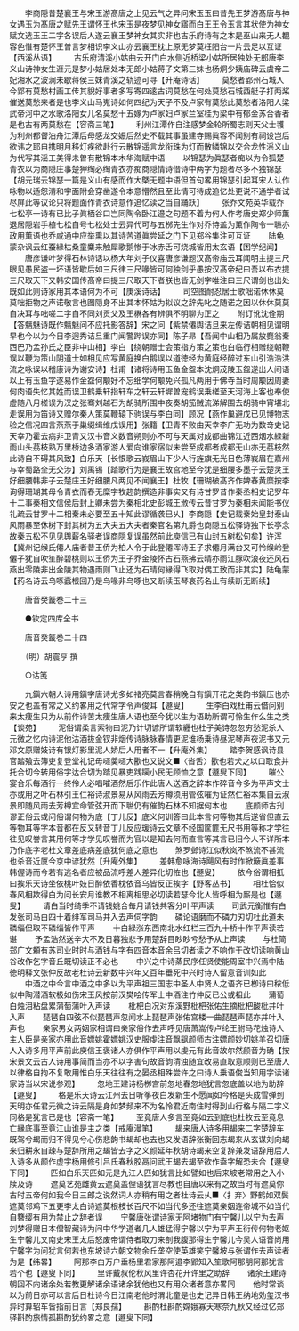 <!-- { "loadSidebar": true } -->
　　李商隠昔楚襄王与宋玉游髙唐之上见云气之异问宋玉玉曰昔先王梦游髙唐与神女遇玉为髙唐之赋先王谓怀王也宋玉是夜梦见神女寤而白王王令玉言其状使为神女赋文选玉王二字各误后人遂云襄王梦神女其实非也古乐府诗有之本是巫山来无人覩容色惟有楚怀王曽言梦相识李义山亦云襄王枕上原无梦莫枉阳台一片云足以互证【西溪丛语】
　　古乐府清溪小姑曲云开门白水侧近桥梁小姑所居独处无郎唐李义山诗神女生涯元是梦小姑居处本无郎小姑蒋子文第三妹也杨炯少姨庙碑云虞帝二妃湘水之波澜未歇蒋侯三妺青溪之轨迹可寻【升庵诗话】
　　莫愁者郢州石城人今郢有莫愁村画工传其貎好事者多写寄四逺古词莫愁在何处莫愁石城西艇子打两桨催送莫愁来者是也李义山马嵬诗如何四纪为天子不及卢家有莫愁此莫愁者洛阳人梁武帝河中之水歌洛阳女儿名莫愁十五嫁为卢家妇卢家兰室桂为梁中有郁金苏合香者是也古有两莫愁在【容斋三笔】
　　利州江潭作自注感梦金轮所蜀志则天父士彟为利州都督泊舟江潭后母感龙交娠后然史不载其事虽建寺赐眞容不闻别有祠设岂后欲讳之耶自携明月移灯疾欲赴行云散锦遥言龙衔珠为灯而散鳞锦以交合龙性滛义山为代写其滛工美得未曽有散锦本木华海赋中语
　　以锦瑟为眞瑟者痴以为令狐楚青衣以为商隠庄事楚狎绹必绹青衣亦痴商隠情诗借诗中两字为题者尽多不独锦瑟【胡元瑞云锦瑟一篇是义山有感而作大槩无题中语但首句畧用锦瑟引起耳宋人认作咏物以适怨清和字面附会穿凿遂令本意懵然且至此情可待成追忆处更说不通学者试尽屏此等议论只将题面作青衣诗意作追忆读之当自踊跃】
　　张乔文苑英华载乔七松亭一诗有已比子眞栖谷口岂同陶令卧江邉之句题不着为何人作考唐史郑少师薫退居隠岩手植七松自号七松处士云异代可与五桞先生作对乔诗盖为薫作陶令一聮亦政用薫语也乔咸通中应举熏以其诗苦道眞尝延之门下见郑谷集注可互证
　　陆龟蒙杂讽云红蚕縁枯桑童麋来触犀歌鹅惨于冰赤舌可烧城皆用太玄语【困学纪闻】
　　唐彦谦叶梦得石林诗话以杨大年刘子仪喜唐彦谦题汉髙帝庙云耳闻明主提三尺眼见愚民盗一坏语皆歇后如三尺律三尺喙皆可何独剑乎愚按汉髙帝纪曰吾以布衣提三尺取天下又韩安国传髙帝曰提三尺取天下者朕也皆无剑字唯注曰三尺谓剑也出处既如此则诗家用其本语何为不可【庚溪诗话】
　　司空图耐忍居士歌咄诺休休莫莫咄拒物之声诺敬言也图隠身不出其本怀姑为拟议之辞先叱之随诺之因以休休莫莫自决耳与咄嗟二字自不同刘贡父及王楙各有辨俱不明聊为正之
　　附订讹沈佺期【答魑魅诗既作魑魅问不应托影答辞】宋之问【紫禁僊舆诘旦来左传诘朝相见谓明早也今以为今日李迥秀诘旦重门闻警跸误亦同】陈子昻【吾闻中山相乃属放麑翁秦西巴乃孟孙氏之臣非中山相】李白【绕朝赠士会策指方策之策也白临行相赠绕朝鞭误以鞭为策山阴道士如相见应写黄庭换白鹅误以道徳经为黄庭经醉过东山引浩浩洪流之咏误以稽康诗为谢安诗】杜甫【诸将诗用玉鱼金盌本沈炯茂陵玉盌遂出人间语以上有玉鱼字遂易作金盌何颙好不忘细学何颙免兴孤凡两用于佛寺当时周颙因周妻何肉语失忆其姓而误卫鹤乗轩指轩车之轩云轩墀曽宠鹤误乗槎至天河海上客也奉使虚随八月槎误为汉之张骞刘越石为胡骑所围中夜奏胡笳贼流涕解围去胡骑中宵堪北走误用为笛诗又赠尔秦人策莫鞭辕下驹误与李白同】顾况【燕作巢避戊已见博物志验之信况四言燕燕于巢缀缉维戊误用】张籍【卫青不败由天幸李广无功为数竒史记天幸乃霍去病非卫青又汉书音义数音朔则亦不可与天属对成都曲锦江近西烟水緑新雨山头茘枝熟万里桥边多酒家游人爱向谁家宿似未尝至成都者成都无山亦无茘枝然此诗自不碍其风致】白乐天【长恨歌云峩眉山下少人行旌旗无光日色薄峩眉在嘉州与幸蜀路全无交涉】刘禹锡【踏歌行为是襄王故宫地至今犹是细腰多墨子云楚灵王好细腰韩非子云楚庄王好细腰凡两见不闻襄王】杜牧【珊瑚破髙齐作婢舂黄糜按李询得珊瑚其母令青衣而舂无糜字牧趂韵撰造非事实又有诗甘罗昔作秦丞相史记罗年十二事秦相文信侯后封上卿未尝为秦相北史彭城王浟传云昔甘罗为秦相未闻能书仪礼疏云甘罗十二相秦未必要至五十知此谬循袭巳乆】李商隠【史记载秦始皇封泰山风雨暴至休树下封其树为五大夫五大夫者秦官名第九爵也商隠五松驿诗独下长亭念故秦五松不见见舆薪名驿者误商隠复误虽然前此庾信已有山封五树松句矣】许浑【冀州记缑氏僊人庙者昔王侨为柏人令于此登僊浑诗王子求僊月满台又可怜缑岭登僊子犹自吹笙醉碧桃则以王侨为王子乔金陵怀古石燕拂云晴亦雨江豚吹浪夜还风石燕出零陵非出金陵其物遇雨则飞止还为石晴何縁得飞取对偶工致而非其实】陆龟蒙【药名诗云乌啄蠧根回乃是乌喙非乌啄也又断续玉琴哀药名止有续断无断续】

　　唐音癸籖巻二十三

　　●钦定四库全书

　　唐音癸籖巻二十四

　　（明）胡震亨 撰

　　○诂笺

　　九鎭六朝人诗用鎭字唐诗尤多如禇亮莫言春稍晚自有鎭开花之类韵书鎭压也亦安之也盖有常之义约畧用之代常字令声俊耳【遯叟】
　　生李白戏杜甫云借问别来太痩生只为从前作诗苦太痩生唐人语也至今犹以生为语助所谓可怜生作么生之类【谈苑】
　　泥俗谓柔言索物曰泥乃计切谚所谓软纒也杜子美诗忽忽穷愁泥杀人元微之忆内诗泥他沽酒抜金钗非烟传诗脉脉春情更泥谁杨乗诗昼泥琴声夜泥书又元邓文原赠妓诗有银灯影里泥人娇后人用者不一【升庵外集】
　　踏李贺感讽诗县官踏飱去簿吏复登堂礼记毋嚃羮嚃大歠也又说文■〈沓舌〉歠也若犬之以口取食并托合切今转用俗字达合切为踏见暴吏践躏小民无顾恤之意【遯叟下同】
　　嗺公宴合乐每酒行一终伶人必唱嗺酒然后乐作此唐人送酒之辞本作碎音今多为平声文士亦或用之叶石林引王仁裕诗淑景易从风雨去芳樽须用管弦嗺为证然仁裕本集自云淑景即随风雨去芳樽宜命管弦开而下聮仍有催韵石林不知据何本也
　　底颜师古刋谬正俗云或问俗谓何物为底【丁儿反】底义何训答曰此本言何等物其后遂省但直云等物耳等字本音都在反又转音丁儿反应瑗诗云文章不经国筐篚无尺书用等称才学往往见叹誉言其用何等才学见叹誉而为官以是知去何而直言等其言已旧今人不详所本乃作底字老杜文章差底病差底犹何底之意也
　　煞罗邺诗江似秋岚不煞流不甚流也杀音近厦今京中谚犹然【升庵外集】
　　差韩愈咏海诗飓风有时作掀簸眞差事韩偓诗而今若有逃名者应被品流呼差人差异化切恠也【遯叟】
　　依今俗谓相扺曰挨乐天诗坐依桃叶妓日醉依香枕依音乌皆反正挨字【野客丛书】
　　相杜恰似春风相欺得白为问长安月谁教不相离相思必切读若瑟今北人皆呼相为厮是也【遯叟】
　　请白当时绮季不请钱姚合毎月请钱共客分叶平声读
　　司武元衡惟有白发张司马白四十着绯军司马并入去声伺字韵
　　磷论语磨而不磷力刃切杜此道未磷缁但取不磷缁皆作平声
　　十白緑涨东西南北水红栏三百九十桥十作平声读若谌
　　予孟浩然送辛大不及日暮独悲予用楚辞目眇眇兮愁予从上声读
　　与杜简郑广文頼有苏司业时时与酒钱与字有四音本音余吕切者读之不响作于改切读响黄山谷改作乞字音丘既切读正不必也
　　中兴之中诗蒸民序任贤使能周室中兴焉中陆徳明释文张仲反故老杜诗云新数中兴年又百年垂死中兴时诗人留意音训如此
　　中酒之中今言中酒之中多以为平声祖三国志中圣人中贤人之语齐已栁诗曰秾低似中陶潜酒软极如伤宋玉风按前汉樊哙传军士中酒注竹仲反已公或祖此
　　蒲萄白烛泪粘盘累蒲萄蒲叶入声读
　　枇杷白况对东溪野枇杷张佑生摘枇杷酸枇并叶入声
　　琵琶白四弦不似琵琶声忽闻水上琵琶声张佑宫楼一曲琵琶声琵亦并叶入声也
　　亲家男女两姻家相谓曰亲家俗作去声呼见唐萧嵩传卢纶王驸马花烛诗人主人臣是亲家亦用此音嫖姚霍嫖姚汉史服虔注音飘飖颜师古注嫖颜妙切姚羊召切唐人入诗多用平声前此庾信王褒诸人亦俱作平声用以虔元有此音故尔然颜音为确【按宋景文云古人诗用事简而当亦不以字害句故音韵清浊随宜改易直取意顺则已至唐人以律格自拘不复敢用惟白乐天往往有之晏丞相殊尝许之曰诗人乗语俊当知用字读诸家诗当以宋说参观】
　　忽地王建诗杨栁宫前忽地春忽地犹言忽底盖以地为助辞【遯叟】
　　格是乐天诗云江州去日听筝夜白发新生不愿闻如今格是头成雪弹到天明亦任君元微之诗云隔是身如梦频来不为名怜君近南住时得到山行格与隔二字义同格是犹言已是也【容斋一笔】
　　至竟唐人多言至竟如云到底也杜牧云至竟息亡縁底事至竟江山谁是主之类【戒庵漫笔】
　　朅来唐人诗多用朅来二字楚辞车既驾兮朅而归不得见兮心伤悲韵书朅却也去也又发语辞张衡回志朅来从玄谋刘向朅来归耕永自疎与楚辞所用之朅皆去字之义颜延年秋胡诗朅来空复辞兼发语辞用后人入诗多从颜作虚字杨用修引吕氏春秋胶鬲问武王朅去朅至欲作盍字解恐未合【遯叟下同】
　　匹如白乐天匹如元是九江人匹如犹言比如譬如也后来坡老常用之入小牍及诗
　　遮莫艺苑雌黄云遮莫盖俚语犹言尽教也自唐以来有之故当时有遮莫你古时五帝何如我今日三郎之说然词人亦稍有用之者杜诗云乆■〈扌弃〉野鹤如双鬓遮莫邻鸡下五更李太白诗遮莫根枝长百尺不如当代多还往遮莫亲姻连帝城不如当代自簪缨有用为禁止之辞者误
　　宁馨唐张谓诗家无阿堵物门有宁馨儿以宁为去声刘梦得赠日本僧智藏诗为问中华学道者几人雄猛得宁馨以宁为平声王衍传何物老妪生宁馨儿又南史宋王太后怒废帝谓侍者取刀来剖我腹那得生宁馨儿今吴人语音尚用宁馨字为问犹言何若也东坡诗六朝文物余丘垄空使英雄笑宁馨坡与张谓作去声读者为是【纬畧】
　　阿那李白万户垂杨里君家那阿邉李郢知入笙歌阿那朋阿那犹言若个也【遯叟下同】
　　里许戴叔伦秋风里许杏花开许里之助辞
　　诸余王建诗朝回不向诸余处若教更解诸余语诸余犹他也又有用众诸者意亦畧同
　　他时常谈以为前日亦可以言后日杜诗今日江南老他时渭北童是也史记异日韩王纳地効玺汉书异时算轺车皆指前日言【郑良孺】
　　斟酌杜斟酌嫦娥寡天寒奈九秋又经过忆郑驿斟酌旅情孤斟酌犹约畧之意【遯叟下同】
